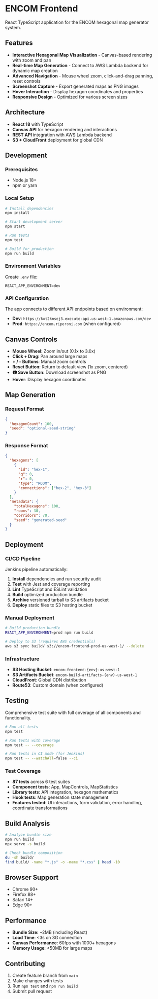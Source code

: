 # ENCOM Frontend

React TypeScript application for the ENCOM hexagonal map generator system.

## Features

- **Interactive Hexagonal Map Visualization** - Canvas-based rendering with zoom and pan
- **Real-time Map Generation** - Connect to AWS Lambda backend for dynamic map creation
- **Advanced Navigation** - Mouse wheel zoom, click-and-drag panning, reset controls
- **Screenshot Capture** - Export generated maps as PNG images
- **Hover Interaction** - Display hexagon coordinates and properties
- **Responsive Design** - Optimized for various screen sizes

## Architecture

- **React 18** with TypeScript
- **Canvas API** for hexagon rendering and interactions
- **REST API** integration with AWS Lambda backend
- **S3 + CloudFront** deployment for global CDN

## Development

### Prerequisites

- Node.js 18+
- npm or yarn

### Local Setup

```bash
# Install dependencies
npm install

# Start development server
npm start

# Run tests
npm test

# Build for production
npm run build
```

### Environment Variables

Create `.env` file:

```env
REACT_APP_ENVIRONMENT=dev
```

### API Configuration

The app connects to different API endpoints based on environment:

- **Dev**: `https://kxt2knsej3.execute-api.us-west-1.amazonaws.com/dev`
- **Prod**: `https://encom.riperoni.com` (when configured)

## Canvas Controls

- **Mouse Wheel**: Zoom in/out (0.1x to 3.0x)
- **Click + Drag**: Pan around large maps
- **+ / - Buttons**: Manual zoom controls
- **Reset Button**: Return to default view (1x zoom, centered)
- **📷 Save Button**: Download screenshot as PNG
- **Hover**: Display hexagon coordinates

## Map Generation

### Request Format

```json
{
  "hexagonCount": 100,
  "seed": "optional-seed-string"
}
```

### Response Format

```json
{
  "hexagons": [
    {
      "id": "hex-1",
      "q": 0,
      "r": 0,
      "type": "ROOM",
      "connections": ["hex-2", "hex-3"]
    }
  ],
  "metadata": {
    "totalHexagons": 100,
    "rooms": 30,
    "corridors": 70,
    "seed": "generated-seed"
  }
}
```

## Deployment

### CI/CD Pipeline

Jenkins pipeline automatically:

1. **Install** dependencies and run security audit
2. **Test** with Jest and coverage reporting
3. **Lint** TypeScript and ESLint validation
4. **Build** optimized production bundle
5. **Archive** versioned tarball to S3 artifacts bucket
6. **Deploy** static files to S3 hosting bucket

### Manual Deployment

```bash
# Build production bundle
REACT_APP_ENVIRONMENT=prod npm run build

# Deploy to S3 (requires AWS credentials)
aws s3 sync build/ s3://encom-frontend-prod-us-west-1/ --delete
```

### Infrastructure

- **S3 Hosting Bucket**: `encom-frontend-{env}-us-west-1`
- **S3 Artifacts Bucket**: `encom-build-artifacts-{env}-us-west-1`
- **CloudFront**: Global CDN distribution
- **Route53**: Custom domain (when configured)

## Testing

Comprehensive test suite with full coverage of all components and functionality.

```bash
# Run all tests
npm test

# Run tests with coverage
npm test -- --coverage

# Run tests in CI mode (for Jenkins)
npm test -- --watchAll=false --ci
```

### Test Coverage

- **87 tests** across 6 test suites
- **Component tests**: App, MapControls, MapStatistics
- **Library tests**: API integration, hexagon mathematics
- **Hook tests**: Map generation state management
- **Features tested**: UI interactions, form validation, error handling, coordinate transformations

## Build Analysis

```bash
# Analyze bundle size
npm run build
npx serve -s build

# Check bundle composition
du -sh build/
find build/ -name "*.js" -o -name "*.css" | head -10
```

## Browser Support

- Chrome 90+
- Firefox 88+
- Safari 14+
- Edge 90+

## Performance

- **Bundle Size**: ~2MB (including React)
- **Load Time**: <3s on 3G connection
- **Canvas Performance**: 60fps with 1000+ hexagons
- **Memory Usage**: <50MB for large maps

## Contributing

1. Create feature branch from `main`
2. Make changes with tests
3. Run `npm test` and `npm run build`
4. Submit pull request